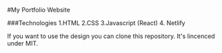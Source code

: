 #My Portfolio Website

###Technologies
1.HTML
2.CSS
3.Javascript (React)
4. Netlify

If you want to use the design you can clone this repository. It's lincenced under MIT.
